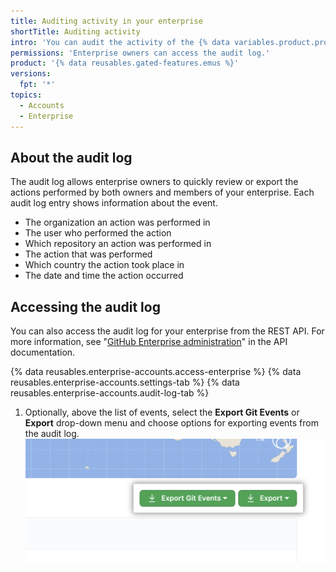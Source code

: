 ```yaml
---
title: Auditing activity in your enterprise
shortTitle: Auditing activity
intro: 'You can audit the activity of the {% data variables.product.prodname_managed_users %} in your enterprise, viewing information about what actions were performed, by which user, and when they took place.'
permissions: 'Enterprise owners can access the audit log.'
product: '{% data reusables.gated-features.emus %}'
versions:
  fpt: '*'
topics:
  - Accounts
  - Enterprise
---
```


## About the audit log

The audit log allows enterprise owners to quickly review or export the actions performed by both owners and members of your enterprise. Each audit log entry shows information about the event.

- The organization an action was performed in
- The user who performed the action
- Which repository an action was performed in
- The action that was performed
- Which country the action took place in
- The date and time the action occurred

## Accessing the audit log

You can also access the audit log for your enterprise from the REST API. For more information, see "[GitHub Enterprise administration](/rest/reference/enterprise-admin#get-the-audit-log-for-an-enterprise)" in the API documentation.

{% data reusables.enterprise-accounts.access-enterprise %}
{% data reusables.enterprise-accounts.settings-tab %}
{% data reusables.enterprise-accounts.audit-log-tab %}
1. Optionally, above the list of events, select the **Export Git Events** or **Export** drop-down menu and choose options for exporting events from the audit log.
  !["Export Git Events" and "Export" drop-down menus for the enterprise audit log](/assets/images/help/enterprises/audit-log-export-drop-down-menus.png)

